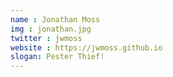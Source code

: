 ```yaml
---
name : Jonathan Moss
img : jonathan.jpg
twitter : jwmoss
website : https://jwmoss.github.io
slogan: Pester Thief!
---
```


